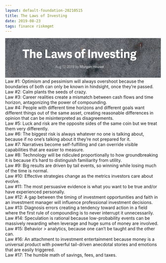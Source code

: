 ```yaml
---
layout: default-foundation-20210515
title: The Laws of Investing
date: 2019-08-23
tags: finance riskmgmt
---
```


<div class="callout">
	<a href="https://www.collaborativefund.com/blog/the-laws-of-investing/">
	<img src="/px/other/laws-of-investing.png"></a>
</div>

<div class="card">
	<div class="card-section">
	Law #1: Optimism and pessimism will always overshoot because the boundaries of both can only be known in hindsight, once they’re passed.<br>
	Law #2: Calm plants the seeds of crazy.<br>
	Law #3: Career realities create a mismatch between cash flows and time horizon, antagonizing the power of compounding.<br>
	Law #4: People with different time horizons and different goals want different things out of the same asset, creating reasonable differences in opinion that can be misinterpreted as disagreements.<br>
	Law #5: Luck and risk are the opposite sides of the same coin but we treat them very differently.<br>
	Law #6: The biggest risk is always whatever no one is talking about, because if no one’s talking about it they’re not prepared for it.<br>
	Law #7: Narratives become self-fulfilling and can override visible capabilities that are easier to measure.<br>
	Law #8: Technology will be ridiculed proportionally to how groundbreaking it is because it’s hard to distinguish familiarity from utility.<br>
	Law #9: Big results are driven by tail events, so winning while losing much of the time is normal.<br>
	Law #10: Effective strategies change as the metrics investors care about evolve.<br>
	Law #11: The most persuasive evidence is what you want to be true and/or have experienced personally.<br>
	Law #12: A gap between the timing of investment opportunities and faith in an investment manager will influence professional investment decisions.<br>
	Law #13: Diagnosis errors creating a tendency toward action in a field where the first rule of compounding is to never interrupt it unnecessarily.<br>
	Law #14: Speculation is rational because low-probability events can be massively rewarding when leverage and huge sums of money are involved.<br>
	Law #15: Behavior > analytics, because one can’t be taught and the other can.<br>
	Law #16: An attachment to investment entertainment because money is a universal product with powerful tail-driven anecdotal stories and emotions that are easily triggered.<br>
	Law #17: The humble math of savings, fees, and taxes.<br>
</div>
</div>
